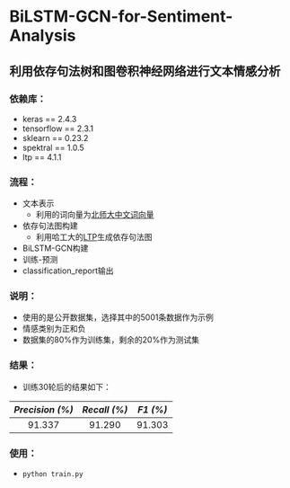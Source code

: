 # BiLSTM-GCN-for-Sentiment-Analysis
## 利用依存句法树和图卷积神经网络进行文本情感分析

### 依赖库：
* keras == 2.4.3
* tensorflow == 2.3.1
* sklearn == 0.23.2
* spektral == 1.0.5
* ltp == 4.1.1

### 流程：
* 文本表示
  * 利用的词向量为[北师大中文词向量](https://github.com/Embedding/Chinese-Word-Vectors)
* 依存句法图构建 
  * 利用哈工大的[LTP](http://ltp.ai/)生成依存句法图
* BiLSTM-GCN构建
* 训练-预测
* classification_report输出

### 说明：
* 使用的是公开数据集，选择其中的5001条数据作为示例
* 情感类别为正和负
* 数据集的80%作为训练集，剩余的20%作为测试集

### 结果：
* 训练30轮后的结果如下： 


|*Precision (%)*|*Recall (%)*|*F1 (%)*|
|:---:|:---:|:---:|
|91.337|91.290|91.303|

### 使用：
* `python train.py`
